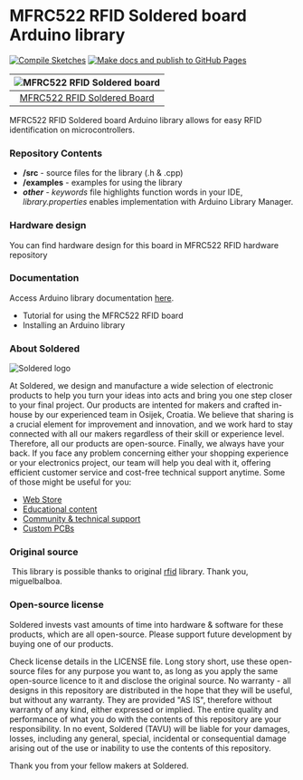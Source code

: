 # MFRC522 RFID Soldered board Arduino library

[![Compile Sketches](http://github-actions.40ants.com/e-radionicacom/Soldered-MFRC522-RFID-Reader-Arduino-Library/matrix.svg?branch=dev&only=Compile%20Sketches)](https://github.com/e-radionicacom/Soldered-MFRC522-Rfid-Reader-Arduino-Library/actions/workflows/compile_test.yml)
[![Make docs and publish to GitHub Pages](https://github.com/e-radionicacom/Soldered-MFRC522-RFID-Reader-Arduino-Library/actions/workflows/make_docs.yml/badge.svg?branch=dev)](https://github.com/e-radionicacom/Soldered-MFRC522-Rfid-Reader-Arduino-Library/actions/workflows/make_docs.yml)

| ![MFRC522 RFID Soldered board](https://upload.wikimedia.org/wikipedia/commons/8/8f/Example_image.svg) |
| :---------------------------------------------------------------------------------------------:       |
| [MFRC522 RFID Soldered Board](https://www.solde.red/101218)                                           |

MFRC522 RFID Soldered board Arduino library allows for easy RFID identification on microcontrollers.

### Repository Contents
- **/src** - source files for the library (.h & .cpp)
- **/examples** - examples for using the library
- ***other*** - *keywords* file highlights function words in your IDE, *library.properties* enables implementation with Arduino Library Manager.

### Hardware design
You can find hardware design for this board in MFRC522 RFID hardware repository

### Documentation

Access Arduino library documentation [here](https://e-radionicacom.github.io/Soldered-MFRC522-Rfid-Reader-Arduino-Library/).

- Tutorial for using the MFRC522 RFID board
- Installing an Arduino library

### About Soldered
![Soldered logo](https://raw.githubusercontent.com/e-radionicacom/Soldered-MFRC522-Rfid-Reader-Arduino-Library/dev/extras/Logo%20horizontal-2.svg)

At Soldered, we design and manufacture a wide selection of electronic products to help you turn your ideas into acts and bring you one step closer to your final project. Our products are intented for makers and crafted in-house by our experienced team in Osijek, Croatia. We believe that sharing is a crucial element for improvement and innovation, and we work hard to stay connected with all our makers regardless of their skill or experience level. Therefore, all our products are open-source. Finally, we always have your back. If you face any problem concerning either your shopping experience or your electronics project, our team will help you deal with it, offering efficient customer service and cost-free technical support anytime. Some of those might be useful for you:

- [Web Store](https://www.soldered.com)
- [Educational content](https://learn.soldered.com)
- [Community & technical support](https://community.soldered.com)
- [Custom PCBs](https://pcb.soldered.com)


### Original source
​
This library is possible thanks to original [rfid](https://github.com/miguelbalboa/rfid) library. Thank you, miguelbalboa. 


### Open-source license
Soldered invests vast amounts of time into hardware & software for these products, which are all open-source. Please support future development by buying one of our products. 

Check license details in the LICENSE file. Long story short, use these open-source files for any purpose you want to, as long as you apply the same open-source licence to it and disclose the original source. No warranty - all designs in this repository are distributed in the hope that they will be useful, but without any warranty. They are provided "AS IS", therefore without warranty of any kind, either expressed or implied. The entire quality and performance of what you do with the contents of this repository are your responsibility. In no event, Soldered (TAVU) will be liable for your damages, losses, including any general, special, incidental or consequential damage arising out of the use or inability to use the contents of this repository. 

Thank you from your fellow makers at Soldered.

